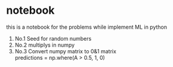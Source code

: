 # notebook
this is a notebook for the problems while implement ML in python
1. No.1 Seed for random numbers
2. No.2 multiplys in numpy
3. No.3 Convert numpy matrix to 0&1 matrix  
predictions = np.where(A > 0.5, 1, 0)
